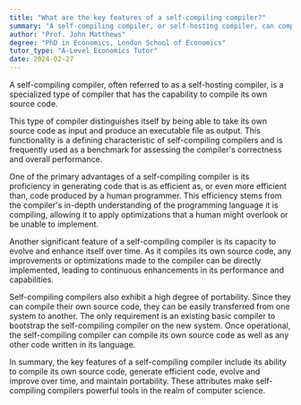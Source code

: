 ```yaml
---
title: "What are the key features of a self-compiling compiler?"
summary: "A self-compiling compiler, or self-hosting compiler, can compile its own source code, demonstrating a significant level of sophistication and efficiency in programming language development."
author: "Prof. John Matthews"
degree: "PhD in Economics, London School of Economics"
tutor_type: "A-Level Economics Tutor"
date: 2024-02-27
---
```


A self-compiling compiler, often referred to as a self-hosting compiler, is a specialized type of compiler that has the capability to compile its own source code.

This type of compiler distinguishes itself by being able to take its own source code as input and produce an executable file as output. This functionality is a defining characteristic of self-compiling compilers and is frequently used as a benchmark for assessing the compiler's correctness and overall performance.

One of the primary advantages of a self-compiling compiler is its proficiency in generating code that is as efficient as, or even more efficient than, code produced by a human programmer. This efficiency stems from the compiler's in-depth understanding of the programming language it is compiling, allowing it to apply optimizations that a human might overlook or be unable to implement.

Another significant feature of a self-compiling compiler is its capacity to evolve and enhance itself over time. As it compiles its own source code, any improvements or optimizations made to the compiler can be directly implemented, leading to continuous enhancements in its performance and capabilities.

Self-compiling compilers also exhibit a high degree of portability. Since they can compile their own source code, they can be easily transferred from one system to another. The only requirement is an existing basic compiler to bootstrap the self-compiling compiler on the new system. Once operational, the self-compiling compiler can compile its own source code as well as any other code written in its language.

In summary, the key features of a self-compiling compiler include its ability to compile its own source code, generate efficient code, evolve and improve over time, and maintain portability. These attributes make self-compiling compilers powerful tools in the realm of computer science.
    